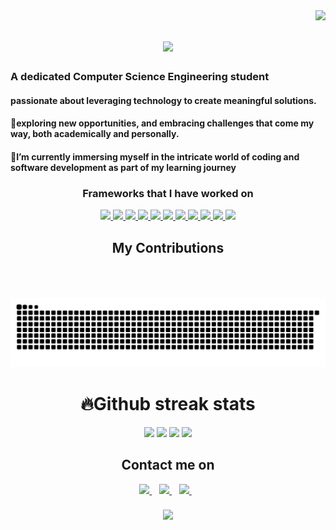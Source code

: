<img align="right" src="https://visitor-badge.laobi.icu/badge?page_id=Riya922003.Riya922003"/>
<h1 align="center">
<img align src = "https://readme-typing-svg.herokuapp.com/?font=Righteous&size=35&center=true&vCenter=true&width=500&height=70&duration=4000&lines=Hey+Coders!👋;+I'm+Riya+Gupta!;"/>
</h1>
<h3> A dedicated Computer Science Engineering student</h3>
<div >
<h4>passionate about leveraging technology to create meaningful solutions.</h4>
<h4>👀exploring new opportunities, and embracing challenges that come my way, both academically and personally.</h4>
<h4>🌱I’m currently immersing myself in the intricate world of coding and software development as part of my learning journey</h4> 
</div>
<h3 align="center">Frameworks that I have worked on</h3>
    <p align="center">
        <a href="https://docs.anaconda.com/free/anaconda/getting-started/hello-world/">
        <img src="https://skillicons.dev/icons?i=anaconda"/>
    </a>
    <a href="https://www.arduino.cc/en/Guide/Introduction">
        <img src="https://skillicons.dev/icons?i=arduino"/>
    </a>
    <a href="https://www.w3schools.com/cpp/">
        <img src="https://skillicons.dev/icons?i=cpp"/>
    </a>
    <a href="https://flask.palletsprojects.com/en/3.0.x/">
        <img src="https://skillicons.dev/icons?i=flask"/>
    </a>
    <a href="https://www.figma.com/ui-design-tool/">
        <img src="https://skillicons.dev/icons?i=figma"/>
    </a>
    <a href="https://flutter.dev/">
        <img src="https://skillicons.dev/icons?i=flutter"/>
    </a>
    <a href="https://www.w3schools.com/java/">
        <img src="https://skillicons.dev/icons?i=java"/>
    </a>
    <a href="https://www.mysql.com/">
        <img src="https://skillicons.dev/icons?i=mysql"/>
    </a>
    <a href="https://opencv.org/">
        <img src="https://skillicons.dev/icons?i=opencv"/>
    </a>
    <a href="https://react.dev/">
        <img src="https://skillicons.dev/icons?i=react"/>
    </a>
    <a href="https://www.sqlite.org/index.html">
        <img src="https://skillicons.dev/icons?i=sqlite"/>
    </a>
    </p>
<div align="center">
<h2>My Contributions</h2>
<br/><br/><br/>
<img alt="snake eating my contributions" src="https://github.com/Riya922003/Riya922003/blob/output/github-contribution-grid-snake.svg"/>


</div>

<div align="center"><h1><b>🔥Github streak stats</b></h1>
    <img width=390 src="https://streak-stats.demolab.com/?user=Riya922003&account_private=true&theme=dark&border_radius=10"></img>
    <img width=390 src="https://github-readme-stats.vercel.app/api?username=Riya922003&show_icons=true&account_private=true&theme=dark&border_radius=10"></img>
    <img width=300 src="https://github-readme-stats.vercel.app/api/top-langs/?username=Riya922003&langs_count=8&show_icons=true&account_private=true&theme=dark&border_radius=10"</img>
    <img width=500  src="https://github-profile-trophy.vercel.app/?username=Riya922003&no-bg=true&column=4&theme=dark&border_radius=10" />
</div>

<div align="center"><h2><b>Contact me on</b></h2>
     <a href="https://www.arduino.cc/en/Guide/Introduction">
        <img height=50 src="https://skillicons.dev/icons?i=twitter"/>
    </a>&nbsp&nbsp
     <a href="https://www.arduino.cc/en/Guide/Introduction">
        <img height=50 src="https://skillicons.dev/icons?i=linkedin"/>
    </a>&nbsp&nbsp
     <a href="https://www.arduino.cc/en/Guide/Introduction">
        <img height=50 src="https://skillicons.dev/icons?i=instagram"/>
    </a>&nbsp&nbsp
</div>
<h3 align="center">
<img align src = "https://readme-typing-svg.herokuapp.com/?font=Righteous&size=35&center=true&vCenter=true&width=500&height=70&duration=4000&lines=shoot+me+message+on+linkedin!;+drop+me+a+star;"/>
</h3>
